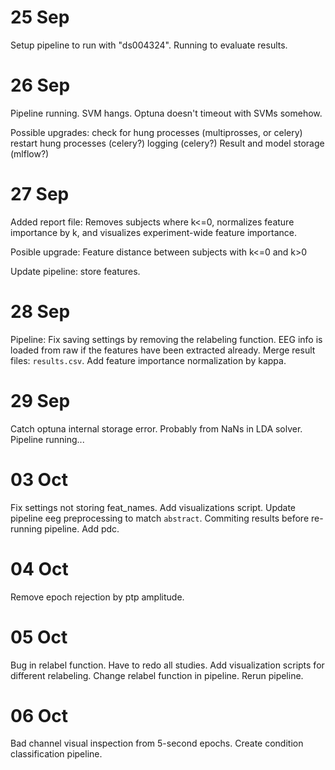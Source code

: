 # 25 Sep
Setup pipeline to run with "ds004324".
Running to evaluate results.

# 26 Sep
Pipeline running. SVM hangs. Optuna doesn't timeout with SVMs somehow.

Possible upgrades:
check for hung processes (multiprosses, or celery)
restart hung processes (celery?)
logging (celery?)
Result and model storage (mlflow?)

# 27 Sep
Added report file: Removes subjects where k<=0, normalizes feature importance by k, and visualizes experiment-wide feature importance.

Posible upgrade:
Feature distance between subjects with k<=0 and k>0

Update pipeline: store features.

# 28 Sep
Pipeline: Fix saving settings by removing the relabeling function. EEG info is loaded from raw if the features have been extracted already.
Merge result files: `results.csv`.
Add feature importance normalization by kappa.

# 29 Sep
Catch optuna internal storage error. Probably from NaNs in LDA solver. Pipeline running...

# 03 Oct
Fix settings not storing feat_names. Add visualizations script.
Update pipeline eeg preprocessing to match `abstract`.
Commiting results before re-running pipeline.
Add pdc.

# 04 Oct
Remove epoch rejection by ptp amplitude.

# 05 Oct
Bug in relabel function. Have to redo all studies.
Add visualization scripts for different relabeling.
Change relabel function in pipeline. Rerun pipeline.

# 06 Oct
Bad channel visual inspection from 5-second epochs.
Create condition classification pipeline.